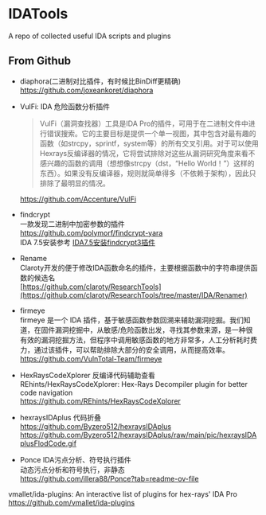 # IDATools
A repo of collected useful IDA scripts and plugins


## From Github

- diaphora(二进制对比插件，有时候比BinDiff更精确)    
https://github.com/joxeankoret/diaphora

- VulFi: IDA 危险函数分析插件
  > VulFi（漏洞查找器）工具是IDA Pro的插件，可用于在二进制文件中进行错误搜索。它的主要目标是提供一个单一视图，其中包含对最有趣的函数（如strcpy，sprintf，system等）的所有交叉引用。对于可以使用Hexrays反编译器的情况，它将尝试排除对这些从漏洞研究角度来看不感兴趣的函数的调用（想想像strcpy（dst，“Hello World！”）这样的东西）。如果没有反编译器，规则就简单得多（不依赖于架构），因此只排除了最明显的情况。

  https://github.com/Accenture/VulFi

- findcrypt    
一款发现二进制中加密参数的插件    
https://github.com/polymorf/findcrypt-yara   
IDA 7.5安装参考 [IDA7.5安装findcrypt3插件](https://blog.csdn.net/weixin_45055269/article/details/112688365)

- Rename   
Claroty开发的便于修改IDA函数命名的插件，主要根据函数中的字符串提供函数的候选名    
[https://github.com/claroty/ResearchTools](https://github.com/claroty/ResearchTools/tree/master/IDA/Renamer)

- firmeye   
firmeye 是一个 IDA 插件，基于敏感函数参数回溯来辅助漏洞挖掘。我们知道，在固件漏洞挖掘中，从敏感/危险函数出发，寻找其参数来源，是一种很有效的漏洞挖掘方法，但程序中调用敏感函数的地方非常多，人工分析耗时费力，通过该插件，可以帮助排除大部分的安全调用，从而提高效率。    
https://github.com/VulnTotal-Team/firmeye

- HexRaysCodeXplorer 反编译代码辅助查看   
REhints/HexRaysCodeXplorer: Hex-Rays Decompiler plugin for better code navigation    
https://github.com/REhints/HexRaysCodeXplorer
- hexraysIDAplus 代码折叠    
https://github.com/Byzero512/hexraysIDAplus
https://github.com/Byzero512/hexraysIDAplus/raw/main/pic/hexraysIDAplusFlodCode.gif

- Ponce IDA污点分析、符号执行插件    
  动态污点分析和符号执行，非静态  
https://github.com/illera88/Ponce?tab=readme-ov-file

vmallet/ida-plugins: An interactive list of plugins for hex-rays' IDA Pro    
https://github.com/vmallet/ida-plugins
